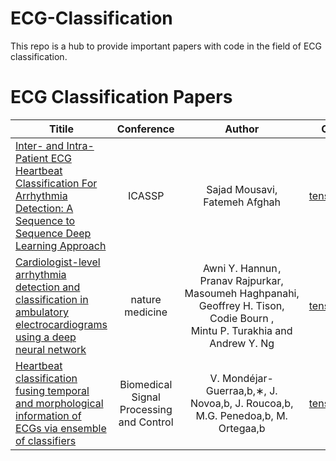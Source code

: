 # ECG-Classification
This repo is a hub to provide important papers with code in the field of ECG classification.

# ECG Classification Papers


| Titile      | Conference     | Author     | Code     |
| ---------- | :-----------:  | :-----------: |:-----------: |
| [Inter- and Intra-Patient ECG Heartbeat Classification For Arrhythmia Detection: A Sequence to Sequence Deep Learning Approach](https://arxiv.org/pdf/1812.07421.pdf) | ICASSP |   Sajad Mousavi, Fatemeh Afghah   | [tensorflow](https://github.com/SajadMo/ECG-Heartbeat-Classification-seq2seq-model) |
| [Cardiologist-level arrhythmia detection and classification in ambulatory electrocardiograms using a deep neural network](https://www.nature.com/articles/s41591-018-0268-3) | nature medicine |  Awni Y. Hannun , Pranav Rajpurkar, Masoumeh Haghpanahi, Geoffrey H. Tison, Codie Bourn  , Mintu P. Turakhia and Andrew Y. Ng   | [tensorflow](https://github.com/awni/ecg) |
| [Heartbeat classification fusing temporal and morphological information of ECGs via ensemble of classifiers](https://sci-hub.tw/https://doi.org/10.1016/j.bspc.2018.08.007) | Biomedical Signal Processing and Control |   V. Mondéjar-Guerraa,b,∗, J. Novoa,b, J. Roucoa,b, M.G. Penedoa,b, M. Ortegaa,b   | [tensorflow](https://github.com/mondejar/ecg-classification) |

